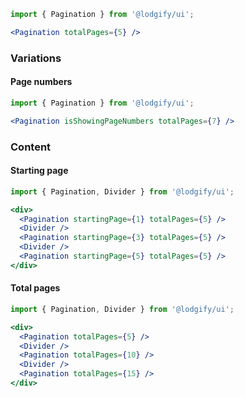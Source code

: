```jsx
import { Pagination } from '@lodgify/ui';

<Pagination totalPages={5} />
```

### Variations

#### Page numbers

```jsx
import { Pagination } from '@lodgify/ui';

<Pagination isShowingPageNumbers totalPages={7} />
```

### Content

#### Starting page

```jsx
import { Pagination, Divider } from '@lodgify/ui';

<div>
  <Pagination startingPage={1} totalPages={5} />
  <Divider />
  <Pagination startingPage={3} totalPages={5} />
  <Divider />
  <Pagination startingPage={5} totalPages={5} />
</div>
```

#### Total pages

```jsx
import { Pagination, Divider } from '@lodgify/ui';

<div>
  <Pagination totalPages={5} />
  <Divider />
  <Pagination totalPages={10} />
  <Divider />
  <Pagination totalPages={15} />
</div>
```

